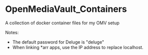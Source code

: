 # OpenMediaVault_Containers
A collection of docker container files for my OMV setup

Notes:
- The default password for Deluge is "deluge"
- When linking *arr apps, use the IP address to replace localhost.
